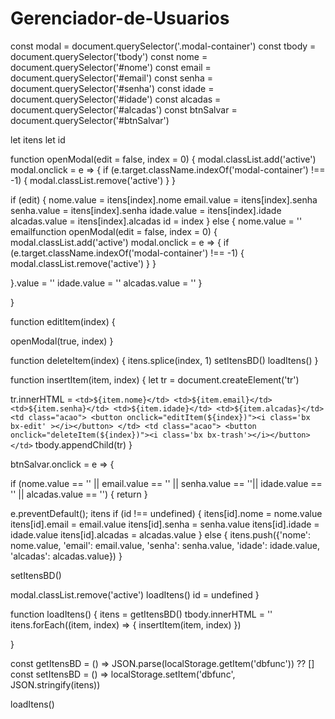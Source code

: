 # Gerenciador-de-Usuarios

const modal = document.querySelector('.modal-container')
const tbody = document.querySelector('tbody')
const nome = document.querySelector('#nome')
const email = document.querySelector('#email')
const senha = document.querySelector('#senha')
const idade = document.querySelector('#idade')
const alcadas = document.querySelector('#alcadas')
const btnSalvar = document.querySelector('#btnSalvar')

let itens
let id

function openModal(edit = false, index = 0) {
  modal.classList.add('active')
  modal.onclick = e => {
    if (e.target.className.indexOf('modal-container') !== -1) {
      modal.classList.remove('active')
    }
  }

  if (edit) {
    nome.value = itens[index].nome
    email.value = itens[index].senha
    senha.value = itens[index].senha
    idade.value = itens[index].idade
    alcadas.value = itens[index].alcadas
    id = index
  } else {
    nome.value = ''
    emailfunction openModal(edit = false, index = 0) {
  modal.classList.add('active')
  modal.onclick = e => {
    if (e.target.className.indexOf('modal-container') !== -1) {
      modal.classList.remove('active')
    }
  }

}.value = ''
    idade.value = ''
    alcadas.value = ''
  }
  
}

function editItem(index) {

  openModal(true, index)
}

function deleteItem(index) {
  itens.splice(index, 1)
  setItensBD()
  loadItens()
}

function insertItem(item, index) {
  let tr = document.createElement('tr')

  tr.innerHTML = `
    <td>${item.nome}</td>
    <td>${item.email}</td>
    <td>${item.senha}</td>
    <td>${item.idade}</td>
    <td>${item.alcadas}</td>
    <td class="acao">
      <button onclick="editItem(${index})"><i class='bx bx-edit' ></i></button>
    </td>
    <td class="acao">
      <button onclick="deleteItem(${index})"><i class='bx bx-trash'></i></button>
    </td>
  `
  tbody.appendChild(tr)
}

btnSalvar.onclick = e => {
  
  if (nome.value == '' || email.value == '' || senha.value == ''|| idade.value == '' || alcadas.value == '') {
    return
  }

  e.preventDefault();
  itens
  if (id !== undefined) {
    itens[id].nome = nome.value
    itens[id].email = email.value
    itens[id].senha = senha.value
    itens[id].idade = idade.value
    itens[id].alcadas = alcadas.value
  } else {
    itens.push({'nome': nome.value, 'email': email.value, 'senha': senha.value, 'idade': idade.value, 'alcadas': alcadas.value})
  }


  setItensBD()

  modal.classList.remove('active')
  loadItens()
  id = undefined
}

function loadItens() {
  itens = getItensBD()
  tbody.innerHTML = ''
  itens.forEach((item, index) => {
    insertItem(item, index)
  })

}

const getItensBD = () => JSON.parse(localStorage.getItem('dbfunc')) ?? []
const setItensBD = () => localStorage.setItem('dbfunc', JSON.stringify(itens))

loadItens()

